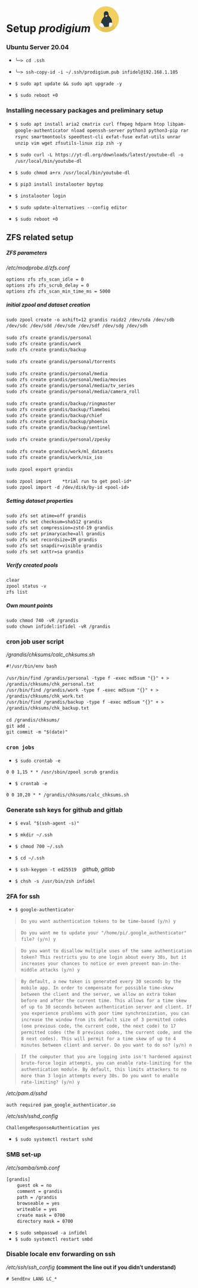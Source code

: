 # Setup *prodigium* ![prodigium! image](https://github.com/atheistd/atheistd.github.io/raw/master/assets/prodigium/prodigium-small.png)



### Ubuntu Server 20.04

- `╰─> cd .ssh`
- `╰─> ssh-copy-id -i ~/.ssh/prodigium.pub infidel@192.168.1.105`

- `$ sudo apt update && sudo apt upgrade -y`
- `$ sudo reboot +0`



### Installing necessary packages and preliminary setup

- `$ sudo apt install aria2 cmatrix curl ffmpeg hdparm htop libpam-google-authenticator nload openssh-server python3 python3-pip rar rsync smartmontools speedtest-cli exfat-fuse exfat-utils unrar unzip vim wget zfsutils-linux zip zsh -y`

- `$ sudo curl -L https://yt-dl.org/downloads/latest/youtube-dl -o /usr/local/bin/youtube-dl`
- `$ sudo chmod a+rx /usr/local/bin/youtube-dl`

- `$ pip3 install instalooter bpytop`
- `$ instalooter login`

- `$ sudo update-alternatives --config editor`

- `$ sudo reboot +0`



## ZFS related setup


##### ZFS parameters

*/etc/modprobe.d/zfs.conf*

```
options zfs zfs_scan_idle = 0
options zfs zfs_scrub_delay = 0
options zfs zfs_scan_min_time_ms = 5000
```

##### initial zpool and dataset creation

```
sudo zpool create -o ashift=12 grandis raidz2 /dev/sda /dev/sdb /dev/sdc /dev/sdd /dev/sde /dev/sdf /dev/sdg /dev/sdh

sudo zfs create grandis/personal
sudo zfs create grandis/work
sudo zfs create grandis/backup

sudo zfs create grandis/personal/torrents

sudo zfs create grandis/personal/media
sudo zfs create grandis/personal/media/movies
sudo zfs create grandis/personal/media/tv_series
sudo zfs create grandis/personal/media/camera_roll

sudo zfs create grandis/backup/ringmaster
sudo zfs create grandis/backup/flameboi
sudo zfs create grandis/backup/chief
sudo zfs create grandis/backup/phoenix
sudo zfs create grandis/backup/sentinel

sudo zfs create grandis/personal/zpesky

sudo zfs create grandis/work/ml_datasets
sudo zfs create grandis/work/nix_iso

sudo zpool export grandis

sudo zpool import    *trial run to get pool-id*
sudo zpool import -d /dev/disk/by-id <pool-id>
```

##### Setting dataset properties

```
sudo zfs set atime=off grandis
sudo zfs set checksum=sha512 grandis
sudo zfs set compression=zstd-19 grandis
sudo zfs set primarycache=all grandis
sudo zfs set recordsize=1M grandis
sudo zfs set snapdir=visible grandis
sudo zfs set xattr=sa grandis
```

##### Verify created pools

```
clear
zpool status -v
zfs list
```

##### Own mount points

```
sudo chmod 740 -vR /grandis
sudo chown infidel:infidel -vR /grandis
```



### cron job user script

*/grandis/chksums/calc_chksums.sh*

```
#!/usr/bin/env bash

/usr/bin/find /grandis/personal -type f -exec md5sum "{}" + > /grandis/chksums/chk_personal.txt
/usr/bin/find /grandis/work -type f -exec md5sum "{}" + > /grandis/chksums/chk_work.txt
/usr/bin/find /grandis/backup -type f -exec md5sum "{}" + > /grandis/chksums/chk_backup.txt

cd /grandis/chksums/
git add .
git commit -m "$(date)"
```



### `cron jobs`

 - `$ sudo crontab -e`

```
0 0 1,15 * * /usr/sbin/zpool scrub grandis
```

- `$ crontab -e`

```
0 0 10,20 * * /grandis/chksums/calc_chksums.sh
```



### Generate ssh keys for github and gitlab

- `$ eval "$(ssh-agent -s)"`
- `$ mkdir ~/.ssh`
- `$ chmod 700 ~/.ssh`
- `$ cd ~/.ssh`
- `$ ssh-keygen -t ed25519`&nbsp;&nbsp;&nbsp;&nbsp;*github, gitlab*

- `$ chsh -s /usr/bin/zsh infidel`



### 2FA for ssh

- `$ google-authenticator`


> `Do you want authentication tokens to be time-based (y/n) y`


> `Do you want me to update your "/home/pi/.google_authenticator" file? (y/n) y`


> `Do you want to disallow multiple uses of the same authentication
token? This restricts you to one login about every 30s, but it increases
your chances to notice or even prevent man-in-the-middle attacks (y/n) y`


> `By default, a new token is generated every 30 seconds by the mobile app.
In order to compensate for possible time-skew between the client and the server,
we allow an extra token before and after the current time. This allows for a
time skew of up to 30 seconds between authentication server and client. If you
experience problems with poor time synchronization, you can increase the window
from its default size of 3 permitted codes (one previous code, the current
code, the next code) to 17 permitted codes (the 8 previous codes, the current
code, and the 8 next codes). This will permit for a time skew of up to 4 minutes
between client and server.
Do you want to do so? (y/n) n`


> `If the computer that you are logging into isn't hardened against brute-force
login attempts, you can enable rate-limiting for the authentication module.
By default, this limits attackers to no more than 3 login attempts every 30s.
Do you want to enable rate-limiting? (y/n) y`

*/etc/pam.d/sshd*
```
auth required pam_google_authenticator.so
```

*/etc/ssh/sshd_config*
```
ChallengeResponseAuthentication yes
```

- `$ sudo systemctl restart sshd`



### SMB set-up

*/etc/samba/smb.conf*
```
[grandis]
	guest ok = no
	comment = grandis
	path = /grandis
	browseable = yes
	writeable = yes
	create mask = 0700
	directory mask = 0700
```

- `$ sudo smbpasswd -a infidel`
- `$ sudo systemctl restart smbd`



### Disable locale env forwarding on ssh

*/etc/ssh/ssh_config* **(comment the line out if you didn’t understand)**
```
# SendEnv LANG LC_*
```

